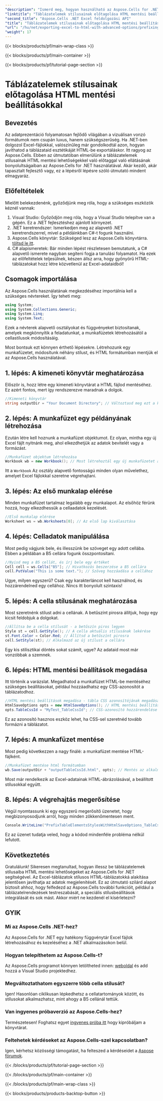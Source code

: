 ```yaml
---
"description": "Ismerd meg, hogyan használható az Aspose.Cells for .NET HTML-táblázatstílusok előtaggal való ellátására, lépésről lépésre bemutatott példákkal kiegészítve az Excel-exportjaidat."
"linktitle": "Táblázatelemek stílusainak előtagolása HTML mentési beállításokkal"
"second_title": "Aspose.Cells .NET Excel feldolgozási API"
"title": "Táblázatelemek stílusainak előtagolása HTML mentési beállításokkal"
"url": "/hu/net/exporting-excel-to-html-with-advanced-options/prefixing-table-elements-styles/"
"weight": 17
---
```


{{< blocks/products/pf/main-wrap-class >}}

{{< blocks/products/pf/main-container >}}

{{< blocks/products/pf/tutorial-page-section >}}

# Táblázatelemek stílusainak előtagolása HTML mentési beállításokkal

## Bevezetés
Az adatprezentáció folyamatosan fejlődő világában a vizuálisan vonzó formátumok nem csupán luxus, hanem szükségszerűség. Ha .NET-ben dolgozol Excel-fájlokkal, valószínűleg már gondolkodtál azon, hogyan javíthatod a táblázataid esztétikáját HTML-be exportáláskor. Itt ragyog az Aspose.Cells. Ebben az útmutatóban elmerülünk a táblázatelemek stílusainak HTML mentési lehetőségekkel való előtaggal való ellátásának bonyolultságaiban az Aspose.Cells for .NET használatával. Akár kezdő, akár tapasztalt fejlesztő vagy, ez a lépésről lépésre szóló útmutató mindent elmagyaráz.
## Előfeltételek
Mielőtt belekezdenénk, győződjünk meg róla, hogy a szükséges eszközök kéznél vannak:
1. Visual Studio: Győződjön meg róla, hogy a Visual Studio telepítve van a gépén. Ez a .NET fejlesztéshez ajánlott környezet.
2. .NET keretrendszer: Ismerkedjen meg az alapvető .NET keretrendszerrel, mivel a példáinkban C#-t fogunk használni.
3. Aspose.Cells könyvtár: Szükséged lesz az Aspose.Cells könyvtárra. [töltsd le itt](https://releases.aspose.com/cells/net/).
4. C# alapismeretek: Bár minden lépést részletesen bemutatunk, a C# alapvető ismerete nagyban segíteni fogja a tanulási folyamatot.
Ha ezek az előfeltételek teljesülnek, készen állsz arra, hogy gyönyörű HTML-táblázatokat hozz létre közvetlenül az Excel-adataidból!
## Csomagok importálása
Az Aspose.Cells használatának megkezdéséhez importálnia kell a szükséges névtereket. Így teheti meg:
```csharp
using System;
using System.Collections.Generic;
using System.Linq;
using System.Text;
```
Ezek a névterek alapvető osztályokat és függvényeket biztosítanak, amelyek megkönnyítik a feladatunkat, a munkafüzetek létrehozásától a cellastílusok módosításáig.

Most bontsuk ezt könnyen érthető lépésekre. Létrehozunk egy munkafüzetet, módosítunk néhány stílust, és HTML formátumban mentjük el az Aspose.Cells használatával.
## 1. lépés: A kimeneti könyvtár meghatározása
Először is, hozz létre egy kimeneti könyvtárat a HTML fájlod mentéséhez. Ez azért fontos, mert így rendszerezve maradnak a dolgok.
```csharp
//Kimeneti könyvtár
string outputDir = "Your Document Directory"; // Változtasd meg ezt a kívánt kimeneti könyvtárra
```
## 2. lépés: A munkafüzet egy példányának létrehozása
Ezután létre kell hoznunk a munkafüzet objektumot. Ez olyan, mintha egy új Excel fájlt nyitnánk meg, ahol elkezdhetjük az adatok bevitelét vagy a formázást.
```csharp
//Munkafüzet objektum létrehozása
Workbook wb = new Workbook(); // Most létrehoztál egy új munkafüzetet a memóriában.
```
Itt a `Workbook` Az osztály alapvető fontosságú minden olyan művelethez, amelyet Excel fájlokkal szeretne végrehajtani. 
## 3. lépés: Az első munkalap elérése
Minden munkafüzet tartalmaz legalább egy munkalapot. Az elsőhöz férünk hozzá, hogy elkezdhessük a cellaadatok kezelését.
```csharp
//Első munkalap elérése
Worksheet ws = wb.Worksheets[0]; // Az első lap kiválasztása
```
## 4. lépés: Celladatok manipulálása
Most pedig vágjunk bele, és illesszünk be szöveget egy adott cellába. Ebben a példában a B5 cellára fogunk összpontosítani.
```csharp
//Nyisd meg a B5 cellát, és írj bele egy értéket
Cell cell = ws.Cells["B5"]; // Hivatkozás beszerzése a B5 cellára
cell.PutValue("This is some text."); // Szöveg hozzáadása a cellához
```
Ugye, milyen egyszerű? Csak egy karakterláncot kell használnod, és hozzárendelned egy cellához. Nincs itt bonyolult szintaxis!
## 5. lépés: A cella stílusának meghatározása
Most szeretnénk stílust adni a cellának. A betűszínt pirosra állítjuk, hogy egy kicsit feldobjuk a dolgokat.
```csharp
//Állítsa be a cella stílusát - a betűszín piros legyen
Style st = cell.GetStyle(); // A cella aktuális stílusának lekérése
st.Font.Color = Color.Red; // Állítsd a betűszínt pirosra
cell.SetStyle(st); // Alkalmazd az új stílust a cellára
```
Egy kis stilisztikai döntés sokat számít, ugye? Az adataid most már vonzóbbak a szemnek.
## 6. lépés: HTML mentési beállítások megadása
Itt történik a varázslat. Megadhatod a munkafüzet HTML-be mentéséhez szükséges beállításokat, például hozzáadhatsz egy CSS-azonosítót a táblázatodhoz.
```csharp
//HTML mentési beállítások megadása - tábla CSS azonosítójának megadása
HtmlSaveOptions opts = new HtmlSaveOptions(); // HTML mentési beállítások létrehozása
opts.TableCssId = "MyTest_TableCssId"; // CSS-azonosító hozzárendelése
```
Ez az azonosító hasznos eszköz lehet, ha CSS-sel szeretnéd tovább formázni a táblázatot.
## 7. lépés: A munkafüzet mentése
Most pedig következzen a nagy finálé: a munkafüzet mentése HTML-fájlként. 
```csharp
//Munkafüzet mentése html formátumban 
wb.Save(outputDir + "outputTableCssId.html", opts); // Mentés az alkalmazott beállításokkal
```
Most már rendelkezik az Excel-adatainak HTML-ábrázolásával, a beállított stílusokkal együtt.
## 8. lépés: A végrehajtás megerősítése
Végül nyomtassunk ki egy egyszerű megerősítő üzenetet, hogy megbizonyosodjunk arról, hogy minden zökkenőmentesen ment.
```csharp
Console.WriteLine("PrefixTableElementsStylesWithHtmlSaveOptions_TableCssIdProperty executed successfully.");
```
Ez az üzenet tudatja veled, hogy a kódod mindenféle probléma nélkül lefutott.
## Következtetés
Gratulálunk! Sikeresen megtanultad, hogyan illessz be táblázatelemek stílusaiba HTML mentési lehetőségeket az Aspose.Cells for .NET segítségével. Az Excel-táblázatok stílusos HTML-táblázatokká alakítása jelentősen javíthatja az adatok megjelenítését. Ez az útmutató szilárd alapot biztosít ahhoz, hogy felfedezd az Aspose.Cells további funkcióit, például a táblázatelrendezések testreszabását, a speciális stílusbeállítások integrálását és sok mást. Akkor miért ne kezdenél el kísérletezni?
## GYIK
### Mi az Aspose.Cells .NET-hez?  
Az Aspose.Cells for .NET egy hatékony függvénytár Excel fájlok létrehozásához és kezeléséhez a .NET alkalmazásokon belül.
### Hogyan telepíthetem az Aspose.Cells-t?  
Az Aspose.Cells programot könnyen letöltheted innen: [weboldal](https://releases.aspose.com/cells/net/) és add hozzá a Visual Studio projektedhez.
### Megváltoztathatom egyszerre több cella stílusát?  
Igen! Hasonlóan ciklikusan lépkedhetsz a cellatartományok között, és stílusokat alkalmazhatsz, mint ahogy a B5 cellánál tettük.
### Van ingyenes próbaverzió az Aspose.Cells-hez?  
Természetesen! Foghatsz egyet [ingyenes próba itt](https://releases.aspose.com/) hogy kipróbáljam a könyvtárat.
### Feltehetek kérdéseket az Aspose.Cells-szel kapcsolatban?  
Igen, kérhetsz közösségi támogatást, ha felteszed a kérdéseidet a [Aspose fórumok](https://forum.aspose.com/c/cells/9).

{{< /blocks/products/pf/tutorial-page-section >}}

{{< /blocks/products/pf/main-container >}}

{{< /blocks/products/pf/main-wrap-class >}}

{{< blocks/products/products-backtop-button >}}